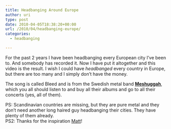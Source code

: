```yaml
---
title: Headbanging Around Europe
author: uri
type: post
date: 2010-04-05T18:38:20+00:00
url: /2010/04/headbanging-europe/
categories:
  - headbanging

---
```

For the past 2 years I have been headbanging every European city I&#8217;ve been to. And somebody has recorded it. Now I have put it altogether and this video is the result. I wish I could have _headbanged_ every country in Europe, but there are too many and I simply don&#8217;t have the money.

The song is called Bleed and is from the Swedish metal band **[Meshuggah][1]**, which you all should listen to and buy all their albums and go to all their concerts (yes, all of them).

<p style="text-align: center;">
</p>

PS: Scandinavian countries are missing, but they are pure metal and they don&#8217;t need another long haired guy headbanging their cities. They have plenty of them already.  
PS2: Thanks for the inspiration [Matt][2]!

 [1]: https://www.meshuggah.net/
 [2]: https://www.wherethehellismatt.com